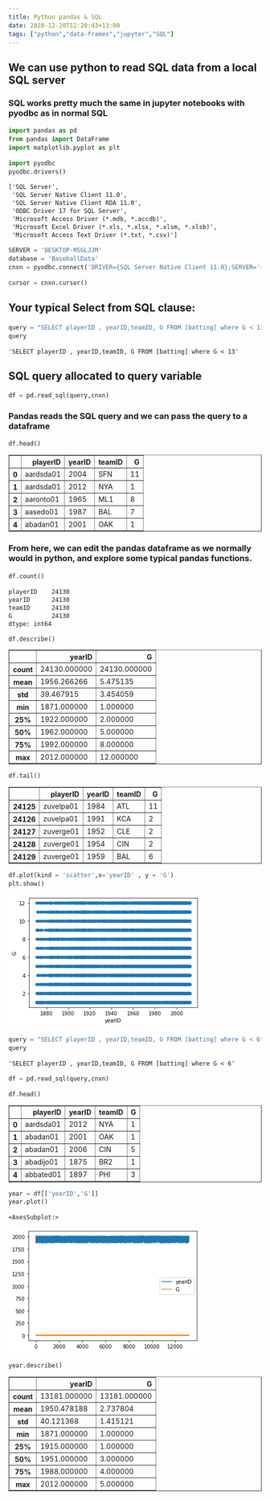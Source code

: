 ```yaml
---
title: Python pandas & SQL  
date: 2020-12-20T12:20:43+13:00
tags: ["python","data-frames","jupyter","SQL"]
---
```



## We can use python to read SQL data from a local SQL server
### SQL works pretty much the same in jupyter notebooks with pyodbc as in normal SQL


```python
import pandas as pd
from pandas import DataFrame
import matplotlib.pyplot as plt
```


```python
import pyodbc
pyodbc.drivers()
```




    ['SQL Server',
     'SQL Server Native Client 11.0',
     'SQL Server Native Client RDA 11.0',
     'ODBC Driver 17 for SQL Server',
     'Microsoft Access Driver (*.mdb, *.accdb)',
     'Microsoft Excel Driver (*.xls, *.xlsx, *.xlsm, *.xlsb)',
     'Microsoft Access Text Driver (*.txt, *.csv)']




```python
SERVER = 'DESKTOP-M5GLJJM'
database = 'BaseballData'
cnxn = pyodbc.connect('DRIVER={SQL Server Native Client 11.0};SERVER='+SERVER+';DATABASE='+database+';Trusted_Connection=yes;')
```


```python
cursor = cnxn.cursor()
```

## Your typical Select from SQL clause:


```python
query = "SELECT playerID , yearID,teamID, G FROM [batting] where G < 13";
query
```




    'SELECT playerID , yearID,teamID, G FROM [batting] where G < 13'



## SQL query allocated to query variable


```python
df = pd.read_sql(query,cnxn)
```

### Pandas reads the SQL query and we can pass the query to a dataframe


```python
df.head()
```




<div>
<style scoped>
    .dataframe tbody tr th:only-of-type {
        vertical-align: middle;
    }

    .dataframe tbody tr th {
        vertical-align: top;
    }

    .dataframe thead th {
        text-align: right;
    }
</style>
<table border="1" class="dataframe">
  <thead>
    <tr style="text-align: right;">
      <th></th>
      <th>playerID</th>
      <th>yearID</th>
      <th>teamID</th>
      <th>G</th>
    </tr>
  </thead>
  <tbody>
    <tr>
      <th>0</th>
      <td>aardsda01</td>
      <td>2004</td>
      <td>SFN</td>
      <td>11</td>
    </tr>
    <tr>
      <th>1</th>
      <td>aardsda01</td>
      <td>2012</td>
      <td>NYA</td>
      <td>1</td>
    </tr>
    <tr>
      <th>2</th>
      <td>aaronto01</td>
      <td>1965</td>
      <td>ML1</td>
      <td>8</td>
    </tr>
    <tr>
      <th>3</th>
      <td>aasedo01</td>
      <td>1987</td>
      <td>BAL</td>
      <td>7</td>
    </tr>
    <tr>
      <th>4</th>
      <td>abadan01</td>
      <td>2001</td>
      <td>OAK</td>
      <td>1</td>
    </tr>
  </tbody>
</table>
</div>



### From here, we can edit the pandas dataframe as we normally would in python, and explore some typical pandas functions.


```python
df.count()
```




    playerID    24130
    yearID      24130
    teamID      24130
    G           24130
    dtype: int64




```python
df.describe()
```




<div>
<style scoped>
    .dataframe tbody tr th:only-of-type {
        vertical-align: middle;
    }

    .dataframe tbody tr th {
        vertical-align: top;
    }

    .dataframe thead th {
        text-align: right;
    }
</style>
<table border="1" class="dataframe">
  <thead>
    <tr style="text-align: right;">
      <th></th>
      <th>yearID</th>
      <th>G</th>
    </tr>
  </thead>
  <tbody>
    <tr>
      <th>count</th>
      <td>24130.000000</td>
      <td>24130.000000</td>
    </tr>
    <tr>
      <th>mean</th>
      <td>1956.266266</td>
      <td>5.475135</td>
    </tr>
    <tr>
      <th>std</th>
      <td>39.467915</td>
      <td>3.454059</td>
    </tr>
    <tr>
      <th>min</th>
      <td>1871.000000</td>
      <td>1.000000</td>
    </tr>
    <tr>
      <th>25%</th>
      <td>1922.000000</td>
      <td>2.000000</td>
    </tr>
    <tr>
      <th>50%</th>
      <td>1962.000000</td>
      <td>5.000000</td>
    </tr>
    <tr>
      <th>75%</th>
      <td>1992.000000</td>
      <td>8.000000</td>
    </tr>
    <tr>
      <th>max</th>
      <td>2012.000000</td>
      <td>12.000000</td>
    </tr>
  </tbody>
</table>
</div>




```python
df.tail()
```




<div>
<style scoped>
    .dataframe tbody tr th:only-of-type {
        vertical-align: middle;
    }

    .dataframe tbody tr th {
        vertical-align: top;
    }

    .dataframe thead th {
        text-align: right;
    }
</style>
<table border="1" class="dataframe">
  <thead>
    <tr style="text-align: right;">
      <th></th>
      <th>playerID</th>
      <th>yearID</th>
      <th>teamID</th>
      <th>G</th>
    </tr>
  </thead>
  <tbody>
    <tr>
      <th>24125</th>
      <td>zuvelpa01</td>
      <td>1984</td>
      <td>ATL</td>
      <td>11</td>
    </tr>
    <tr>
      <th>24126</th>
      <td>zuvelpa01</td>
      <td>1991</td>
      <td>KCA</td>
      <td>2</td>
    </tr>
    <tr>
      <th>24127</th>
      <td>zuverge01</td>
      <td>1952</td>
      <td>CLE</td>
      <td>2</td>
    </tr>
    <tr>
      <th>24128</th>
      <td>zuverge01</td>
      <td>1954</td>
      <td>CIN</td>
      <td>2</td>
    </tr>
    <tr>
      <th>24129</th>
      <td>zuverge01</td>
      <td>1959</td>
      <td>BAL</td>
      <td>6</td>
    </tr>
  </tbody>
</table>
</div>




```python
df.plot(kind = 'scatter',x='yearID' , y = 'G')
plt.show()
```


    
![png](output_15_0.png)
    



```python
query = "SELECT playerID , yearID,teamID, G FROM [batting] where G < 6";
query
```




    'SELECT playerID , yearID,teamID, G FROM [batting] where G < 6'




```python
df = pd.read_sql(query,cnxn)
```


```python
df.head()
```




<div>
<style scoped>
    .dataframe tbody tr th:only-of-type {
        vertical-align: middle;
    }

    .dataframe tbody tr th {
        vertical-align: top;
    }

    .dataframe thead th {
        text-align: right;
    }
</style>
<table border="1" class="dataframe">
  <thead>
    <tr style="text-align: right;">
      <th></th>
      <th>playerID</th>
      <th>yearID</th>
      <th>teamID</th>
      <th>G</th>
    </tr>
  </thead>
  <tbody>
    <tr>
      <th>0</th>
      <td>aardsda01</td>
      <td>2012</td>
      <td>NYA</td>
      <td>1</td>
    </tr>
    <tr>
      <th>1</th>
      <td>abadan01</td>
      <td>2001</td>
      <td>OAK</td>
      <td>1</td>
    </tr>
    <tr>
      <th>2</th>
      <td>abadan01</td>
      <td>2006</td>
      <td>CIN</td>
      <td>5</td>
    </tr>
    <tr>
      <th>3</th>
      <td>abadijo01</td>
      <td>1875</td>
      <td>BR2</td>
      <td>1</td>
    </tr>
    <tr>
      <th>4</th>
      <td>abbated01</td>
      <td>1897</td>
      <td>PHI</td>
      <td>3</td>
    </tr>
  </tbody>
</table>
</div>




```python
year = df[['yearID','G']]
year.plot()
```




    <AxesSubplot:>




    
![png](output_19_1.png)
    



```python
year.describe()
```




<div>
<style scoped>
    .dataframe tbody tr th:only-of-type {
        vertical-align: middle;
    }

    .dataframe tbody tr th {
        vertical-align: top;
    }

    .dataframe thead th {
        text-align: right;
    }
</style>
<table border="1" class="dataframe">
  <thead>
    <tr style="text-align: right;">
      <th></th>
      <th>yearID</th>
      <th>G</th>
    </tr>
  </thead>
  <tbody>
    <tr>
      <th>count</th>
      <td>13181.000000</td>
      <td>13181.000000</td>
    </tr>
    <tr>
      <th>mean</th>
      <td>1950.478188</td>
      <td>2.737804</td>
    </tr>
    <tr>
      <th>std</th>
      <td>40.121368</td>
      <td>1.415121</td>
    </tr>
    <tr>
      <th>min</th>
      <td>1871.000000</td>
      <td>1.000000</td>
    </tr>
    <tr>
      <th>25%</th>
      <td>1915.000000</td>
      <td>1.000000</td>
    </tr>
    <tr>
      <th>50%</th>
      <td>1951.000000</td>
      <td>3.000000</td>
    </tr>
    <tr>
      <th>75%</th>
      <td>1988.000000</td>
      <td>4.000000</td>
    </tr>
    <tr>
      <th>max</th>
      <td>2012.000000</td>
      <td>5.000000</td>
    </tr>
  </tbody>
</table>
</div>




```python

```
